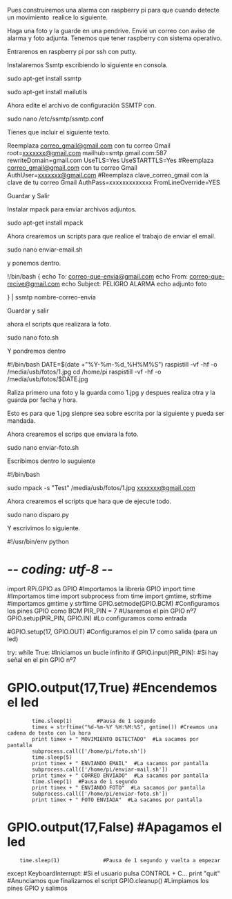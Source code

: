 Pues construiremos una alarma con raspberry pi para que cuando detecte un movimiento  realice lo siguiente.

Haga una foto y la guarde en una pendrive.
Envié un correo con aviso de alarma y foto adjunta.
Tenemos que tener raspberry con sistema operativo.

Entrarenos en raspberry pi por ssh con putty.

Instalaremos Ssmtp escribiendo lo siguiente en consola.

sudo apt-get install ssmtp

sudo apt-get install mailutils

Ahora edite el archivo de configuración SSMTP con.

sudo nano /etc/ssmtp/ssmtp.conf

Tienes que incluir el siguiente texto.

Reemplaza correo_gmail@gmail.com con tu correo Gmail
root=xxxxxxx@gmail.com
mailhub=smtp.gmail.com:587
rewriteDomain=gmail.com
UseTLS=Yes
UseSTARTTLS=Yes
#Reemplaza correo_gmail@gmail.com con tu correo Gmail
AuthUser=xxxxxxx@gmail.com
#Reemplaza clave_correo_gmail con la clave de tu correo Gmail
AuthPass=xxxxxxxxxxxxx
FromLineOverride=YES

Guardar y Salir

Instalar mpack para enviar archivos adjuntos.

sudo apt-get install mpack

Ahora crearemos un scripts para que realice el trabajo de enviar el email.

sudo nano enviar-email.sh

y ponemos dentro.

!/bin/bash
{
echo To: correo-que-envia@gmail.com
echo From: correo-que-recive@gmail.com
echo Subject: PELIGRO ALARMA
echo adjunto foto

} | ssmtp nombre-correo-envia

Guardar y salir

ahora el scripts que realizara la foto.

sudo nano foto.sh

Y pondremos dentro



#!/bin/bash
DATE=$(date +"%Y-%m-%d_%H%M%S")
raspistill -vf -hf -o /media/usb/fotos/1.jpg
cd /home/pi
raspistill -vf -hf -o /media/usb/fotos/$DATE.jpg

Raliza primero una foto y la guarda como 1.jpg y despues realiza otra y la guarda por fecha y hora.

Esto es para que 1.jpg sienpre sea sobre escrita por la siguiente y pueda ser mandada.

Ahora crearemos el scrips que enviara la foto.

sudo nano enviar-foto.sh

Escribimos dentro lo suguiente

#!/bin/bash

sudo mpack -s "Test" /media/usb/fotos/1.jpg xxxxxxx@gmail.com

Ahora crearemos el scripts que hara que de ejecute todo.

sudo nano disparo.py

Y escrivimos lo siguiente.


#!/usr/bin/env python
# -*- coding: utf-8 -*-
import RPi.GPIO as GPIO    #Importamos la libreria GPIO
import time                #Importamos time
import subprocess
from time import gmtime, strftime  #importamos gmtime y strftime
GPIO.setmode(GPIO.BCM)             #Configuramos los pines GPIO como BCM
PIR_PIN = 7                        #Usaremos el pin GPIO nº7
GPIO.setup(PIR_PIN, GPIO.IN)       #Lo configuramos como entrada

#GPIO.setup(17, GPIO.OUT)          #Configuramos el pin 17 como salida (para un led)

try:
    while True:  #Iniciamos un bucle infinito
        if GPIO.input(PIR_PIN):  #Si hay señal en el pin GPIO nº7
#           GPIO.output(17,True) #Encendemos el led
            time.sleep(1)        #Pausa de 1 segundo
            timex = strftime("%d-%m-%Y %H:%M:%S", gmtime()) #Creamos una cadena de texto con la hora
            print timex + " MOVIMIENTO DETECTADO"  #La sacamos por pantalla
            subprocess.call(['/home/pi/foto.sh'])
            time.sleep(5)
            print timex + " ENVIANDO EMAIL"  #La sacamos por pantalla
            subprocess.call(['/home/pi/enviar-mail.sh'])
            print timex + " CORREO ENVIADO"  #La sacamos por pantalla
            time.sleep(1)  #Pausa de 1 segundo
            print timex + " ENVIANDO FOTO"  #La sacamos por pantalla
            subprocess.call(['/home/pi/enviar-foto.sh'])
            print timex + " FOTO ENVIADA"  #La sacamos por pantalla
#           GPIO.output(17,False)  #Apagamos el led
        time.sleep(1)              #Pausa de 1 segundo y vuelta a empezar
except KeyboardInterrupt:   #Si el usuario pulsa CONTROL + C...
    print "quit"            #Anunciamos que finalizamos el script
    GPIO.cleanup()          #Limpiamos los pines GPIO y salimos







